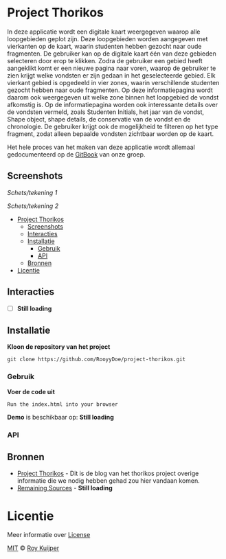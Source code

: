 # Project Thorikos

In deze applicatie wordt een digitale kaart weergegeven waarop alle loopgebieden geplot zijn. Deze loopgebieden worden aangegeven met vierkanten op de kaart, waarin studenten hebben gezocht naar oude fragmenten. De gebruiker kan op de digitale kaart één van deze gebieden selecteren door erop te klikken. Zodra de gebruiker een gebied heeft aangeklikt komt er een nieuwe pagina naar voren, waarop de gebruiker te zien krijgt welke vondsten er zijn gedaan in het geselecteerde gebied. Elk vierkant gebied is opgedeeld in vier zones, waarin verschillende studenten gezocht hebben naar oude fragmenten. Op deze informatiepagina wordt daarom ook weergegeven uit welke zone binnen het loopgebied de vondst afkomstig is. Op de informatiepagina worden ook interessante details over de vondsten vermeld, zoals Studenten Initials, het jaar van de vondst, Shape object, shape details, de conservatie van de vondst en de chronologie. De gebruiker krijgt ook de mogelijkheid te filteren op het type fragment, zodat alleen bepaalde vondsten zichtbaar worden op de kaart.

Het hele proces van het maken van deze applicatie wordt allemaal gedocumenteerd op de [GitBook](#) van onze groep.

## Screenshots

*Schets/tekening 1*

*Schets/tekening 2*

- [Project Thorikos](#project-thorikos)
  - [Screenshots](#screenshots)
  - [Interacties](#interacties)
  - [Installatie](#installatie)
    - [Gebruik](#gebruik)
    - [API](#api)
  - [Bronnen](#bronnen)
- [Licentie](#licentie)

## Interacties
- [ ] **Still loading**

## Installatie

**Kloon de repository van het project**
```
git clone https://github.com/RooyyDoe/project-thorikos.git
```

### Gebruik

**Voer de code uit**
```
Run the index.html into your browser
```

**Demo** is beschikbaar op: **Still loading**

### API

## Bronnen
* [Project Thorikos](http://thorikosproject.blogspot.com/) - Dit is de blog van het thorikos project overige informatie die we nodig hebben gehad zou hier vandaan komen.
* [Remaining Sources](#) - **Still loading**

# Licentie

Meer informatie over [License](https://help.github.com/en/articles/licensing-a-repository)

[MIT](https://github.com/RooyyDoe/project-thorikos/blob/master/LICENSE.txt) © [Roy Kuijper](https://github.com/RooyyDoe)
